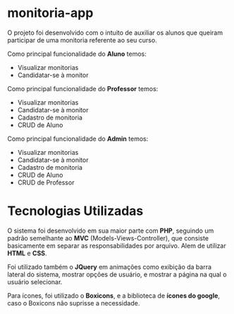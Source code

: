 # **monitoria-app**

O projeto foi desenvolvido com o intuito de auxiliar os alunos que queiram participar de uma monitoria referente ao seu curso.

Como principal funcionalidade do **Aluno** temos:

- Visualizar monitorias
- Candidatar-se à monitor


Como principal funcionalidade do **Professor** temos:

- Visualizar monitorias
- Candidatar-se à monitor
- Cadastro de monitoria
- CRUD de Aluno



Como principal funcionalidade do **Admin** temos:

- Visualizar monitorias
- Candidatar-se à monitor
- Cadastro de monitoria
- CRUD de Aluno
- CRUD de Professor

# Tecnologias Utilizadas

O sistema foi desenvolvido em sua maior parte com **PHP**, seguindo um padrão semelhante ao **MVC** (Models-Views-Controller),
que consiste basicamente em separar as responsabilidades por arquivo. Alem de utilizar **HTML** e **CSS**.

Foi utilizado também o **JQuery** em animações como exibição da barra lateral do sistema, mostrar opções de usuário, e mostrar a página na qual o usuário selecionar.

Para ícones, foi utilizado o **Boxicons**, e a biblioteca de **ícones do google**, caso o Boxicons não suprisse a necessidade.
